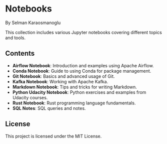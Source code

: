 # Notebooks

By Selman Karaosmanoglu

This collection includes various Jupyter notebooks covering different topics and tools.

## Contents

- **Airflow Notebook**: Introduction and examples using Apache Airflow.
- **Conda Notebook**: Guide to using Conda for package management.
- **Git Notebook**: Basics and advanced usage of Git.
- **Kafka Notebook**: Working with Apache Kafka.
- **Markdown Notebook**: Tips and tricks for writing Markdown.
- **Python Udacity Notebook**: Python exercises and examples from Udacity courses.
- **Rust Notebook**: Rust programming language fundamentals.
- **SQL Notes**: SQL queries and notes.

## License

This project is licensed under the MIT License.
